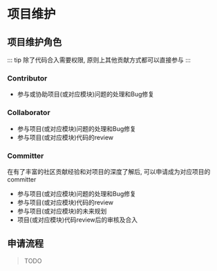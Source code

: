 # 项目维护

## 项目维护角色

::: tip
除了代码合入需要权限, 原则上其他贡献方式都可以直接参与
:::

### Contributor

- 参与或协助项目(或对应模块)问题的处理和Bug修复

### Collaborator

- 参与项目(或对应模块)问题的处理和Bug修复
- 参与项目(或对应模块)代码的review

### Committer

在有了丰富的社区贡献经验和对项目的深度了解后, 可以申请成为对应项目的committer

- 参与项目(或对应模块)问题的处理和Bug修复
- 参与项目(或对应模块)代码的review
- 参与项目(或对应模块)的未来规划
- 项目(或对应模块)代码review后的审核及合入

## 申请流程

> TODO